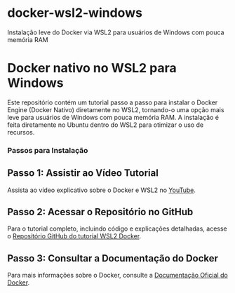 # docker-wsl2-windows
Instalação leve do Docker via WSL2 para usuários de Windows com pouca memória RAM

# Docker nativo no WSL2 para Windows

Este repositório contém um tutorial passo a passo para instalar o Docker Engine (Docker Nativo) diretamente no WSL2, tornando-o uma opção mais leve para usuários de Windows com pouca memória RAM. A instalação é feita diretamente no Ubuntu dentro do WSL2 para otimizar o uso de recursos.

### Passos para Instalação

## Passo 1: Assistir ao Vídeo Tutorial
Assista ao vídeo explicativo sobre o Docker e WSL2 no [YouTube](https://www.youtube.com/watch?v=wpdcGgRY5kk).

## Passo 2: Acessar o Repositório no GitHub
Para o tutorial completo, incluindo código e explicações detalhadas, acesse o [Repositório GitHub do tutorial WSL2 Docker](https://github.com/codeedu/wsl2-docker-quickstart).

## Passo 3: Consultar a Documentação do Docker
Para mais informações sobre o Docker, consulte a [Documentação Oficial do Docker](https://docs.docker.com/).
